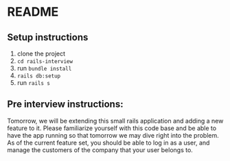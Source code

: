 # README

## Setup instructions

1. clone the project
2. `cd rails-interview`
3. run `bundle install`
4. `rails db:setup`
5. run `rails s` 

## Pre interview instructions:

Tomorrow, we will be extending this small rails application and adding a new feature to it. Please familiarize yourself with this code base and be able to have the app running so that tomorrow we may dive right into the problem.
As of the current feature set, you should be able to log in as a user, and manage the customers of the company that your user belongs to.  
